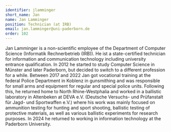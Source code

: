 ```yaml
---
identifier: jlamminger
short_name: Jan
name: Jan Lamminger
position: Technician (at IRB)
email: jan.lamminger@uni-paderborn.de
order: 102
---
```

Jan Lamminger is a non-scientific employee of the Department of Computer Science (Informatik Rechnerbetrieb (IRB)). He ist a state-certified technician for information and communication technology including university entrance qualification. In 2012 he started to study Computer Science in Münster and later Paderborn, but decided to switch to a different profession for a while. Between 2017 and 2022 Jan got vocational training at the federal Police Department in Koblenz in gunsmithing and was responsible for small arms and equipment for regular and special police units. Following this, he returned home to North Rhine-Westphalia and worked in a ballistic laboratory in Altenbeken at DEVA e.V. (Deutsche Versuchs- und Prüfanstalt für Jagd- und Sportwaffen e.V.) where his work was mainly focused on ammunition testing for hunting and sport shooting, ballistic testing of protective materials, as well as various ballistic experiments for research purposes. In 2024 he returned to working in information technology at the Paderborn University.
